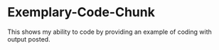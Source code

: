 # Exemplary-Code-Chunk
This shows my ability to code by providing an example of coding with output posted. 
